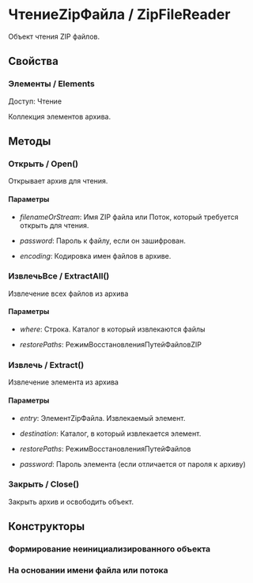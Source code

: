 
# ЧтениеZipФайла / ZipFileReader

    
    
Объект чтения ZIP файлов.


  
  
## Свойства
    
### Элементы / Elements
Доступ: Чтение
    
    
Коллекция элементов архива.


  
  
## Методы
    
### Открыть / Open()
    
    
    
Открывает архив для чтения.


  
  
#### Параметры

* *filenameOrStream*: Имя ZIP файла или Поток, который требуется открыть для чтения.

* *password*: Пароль к файлу, если он зашифрован.

* *encoding*: Кодировка имен файлов в архиве.

### ИзвлечьВсе / ExtractAll()
    
    
    
Извлечение всех файлов из архива


  
  
#### Параметры

* *where*: Строка. Каталог в который извлекаются файлы

* *restorePaths*: РежимВосстановленияПутейФайловZIP

### Извлечь / Extract()
    
    
    
Извлечение элемента из архива


  
  
#### Параметры

* *entry*: ЭлементZipФайла. Извлекаемый элемент.

* *destination*: Каталог, в который извлекается элемент.

* *restorePaths*: РежимВосстановленияПутейФайлов

* *password*: Пароль элемента (если отличается от пароля к архиву)

### Закрыть / Close()
    
    
    
Закрыть архив и освободить объект.


  
  
## Конструкторы

  
### Формирование неинициализированного объекта
### На основании имени файла или потока